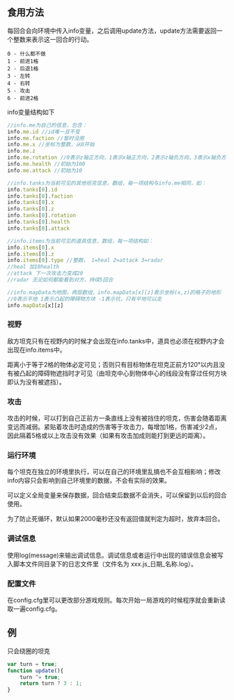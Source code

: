 ## 食用方法

每回合会向环境中传入info变量，之后调用update方法，update方法需要返回一个整数来表示这一回合的行动。  

```
0 - 什么都不做
1 - 前进1格
2 - 后退1格
3 - 左转
4 - 右转
5 - 攻击
6 - 前进2格
```

info变量结构如下  

```javascript
//info.me为自己的信息，包含：
info.me.id //id唯一且不变
info.me.faction //暂时没用
info.me.x //坐标为整数，从0开始
info.me.z
info.me.rotation //0表示z轴正方向，1表示x轴正方向，2表示z轴负方向，3表示x轴负方向，即每向右转90度就加一
info.me.health //初始为100
info.me.attack //初始为10

//info.tanks为当前可见的其他坦克信息，数组，每一项结构与info.me相同，如：
info.tanks[0].id
info.tanks[0].faction
info.tanks[0].x
info.tanks[0].z
info.tanks[0].rotation
info.tanks[0].health
info.tanks[0].attack

//info.items为当前可见的道具信息，数组，每一项结构如：
info.items[0].x
info.items[0].z
info.items[0].type //整数， 1=heal 2=attack 3=radar
//heal 加10health
//attack 下一次攻击力变成20
//radar 无论如何都能看到对方，持续5回合

//info.mapData为地图，两层数组，info.mapData[x][z]表示坐标(x,z)的格子的地形
//0表示平地 1表示凸起的障碍物方块 -1表示坑，只有平地可以走
info.mapData[x][z]
```

### 视野

敌方坦克只有在视野内的时候才会出现在info.tanks中，道具也必须在视野内才会出现在info.items中。  

距离小于等于2格的物体必定可见；否则只有目标物体在坦克正前方120°以内且没有被凸起的障碍物遮挡时才可见（由坦克中心到物体中心的线段没有穿过任何方块即认为没有被遮挡）。  

### 攻击

攻击的时候，可以打到自己正前方一条直线上没有被挡住的坦克，伤害会随着距离变远而减弱。紧贴着攻击时造成的伤害等于攻击力，每增加1格，伤害减少2点，因此隔着5格或以上攻击没有效果（如果有攻击加成则能打到更远的距离）。  

### 运行环境

每个坦克在独立的环境里执行，可以在自己的环境里乱搞也不会互相影响；修改info内容只会影响到自己环境里的数据，不会有实际的效果。  

可以定义全局变量来保存数据，回合结束后数据不会消失，可以保留到以后的回合使用。  

为了防止死循环，默认如果2000毫秒还没有返回值就判定为超时，放弃本回合。

### 调试信息

使用log(message)来输出调试信息。调试信息或者运行中出现的错误信息会被写入脚本文件同目录下的日志文件里（文件名为 xxx.js_日期_名称.log）。

### 配置文件

在config.cfg里可以更改部分游戏规则。每次开始一局游戏的时候程序就会重新读取一遍config.cfg。

## 例

只会绕圈的坦克

```javascript
var turn = true;
function update(){
    turn ^= true;
    return turn ? 3 : 1;
}
```
